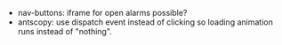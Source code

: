 - nav-buttons: iframe for open alarms possible?
- antscopy: use dispatch event instead of clicking so loading animation runs instead of "nothing".
